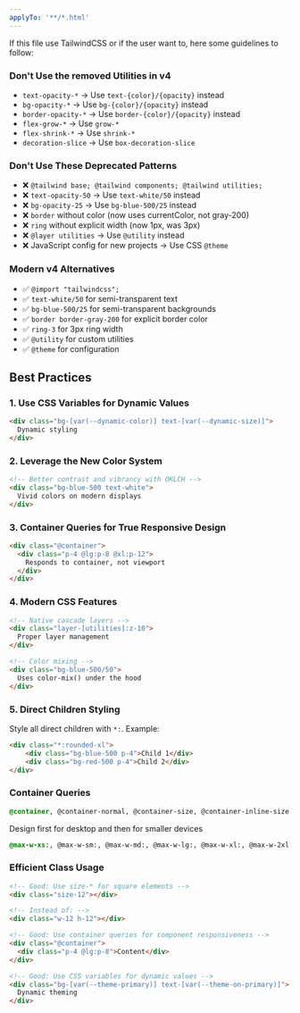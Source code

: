 ```yaml
---
applyTo: '**/*.html'
---
```


If this file use TailwindCSS or if the user want to, here some guidelines to follow:

### Don't Use the removed Utilities in v4
- `text-opacity-*` → Use `text-{color}/{opacity}` instead
- `bg-opacity-*` → Use `bg-{color}/{opacity}` instead
- `border-opacity-*` → Use `border-{color}/{opacity}` instead
- `flex-grow-*` → Use `grow-*`
- `flex-shrink-*` → Use `shrink-*`
- `decoration-slice` → Use `box-decoration-slice`

### Don't Use These Deprecated Patterns
- ❌ `@tailwind base; @tailwind components; @tailwind utilities;`
- ❌ `text-opacity-50` → Use `text-white/50` instead
- ❌ `bg-opacity-25` → Use `bg-blue-500/25` instead
- ❌ `border` without color (now uses currentColor, not gray-200)
- ❌ `ring` without explicit width (now 1px, was 3px)
- ❌ `@layer utilities` → Use `@utility` instead
- ❌ JavaScript config for new projects → Use CSS `@theme`

### Modern v4 Alternatives
- ✅ `@import "tailwindcss";`
- ✅ `text-white/50` for semi-transparent text
- ✅ `bg-blue-500/25` for semi-transparent backgrounds
- ✅ `border border-gray-200` for explicit border color
- ✅ `ring-3` for 3px ring width
- ✅ `@utility` for custom utilities
- ✅ `@theme` for configuration

## Best Practices

### 1. Use CSS Variables for Dynamic Values
```html
<div class="bg-[var(--dynamic-color)] text-[var(--dynamic-size)]">
  Dynamic styling
</div>
```

### 2. Leverage the New Color System
```html
<!-- Better contrast and vibrancy with OKLCH -->
<div class="bg-blue-500 text-white">
  Vivid colors on modern displays
</div>
```

### 3. Container Queries for True Responsive Design
```html
<div class="@container">
  <div class="p-4 @lg:p-8 @xl:p-12">
    Responds to container, not viewport
  </div>
</div>
```

### 4. Modern CSS Features
```html
<!-- Native cascade layers -->
<div class="layer-[utilities]:z-10">
  Proper layer management
</div>

<!-- Color mixing -->
<div class="bg-blue-500/50">
  Uses color-mix() under the hood
</div>
```
### 5. Direct Children Styling
Style all direct children with `*:`. 
Example:

```html
<div class="*:rounded-xl">
    <div class="bg-blue-500 p-4">Child 1</div>
    <div class="bg-red-500 p-4">Child 2</div>
</div>
```

### Container Queries
```css
@container, @container-normal, @container-size, @container-inline-size
```

Design first for desktop and then for smaller devices
```css
@max-w-xs:, @max-w-sm:, @max-w-md:, @max-w-lg:, @max-w-xl:, @max-w-2xl:, @max-w-3xl:, @max-w-4xl:, @max-w-5xl:, @max-w-6xl:, @max-w-7xl:
```

### Efficient Class Usage
```html
<!-- Good: Use size-* for square elements -->
<div class="size-12"></div>

<!-- Instead of: -->
<div class="w-12 h-12"></div>

<!-- Good: Use container queries for component responsiveness -->
<div class="@container">
  <div class="p-4 @lg:p-8">Content</div>
</div>

<!-- Good: Use CSS variables for dynamic values -->
<div class="bg-[var(--theme-primary)] text-[var(--theme-on-primary)]">
  Dynamic theming
</div>
```